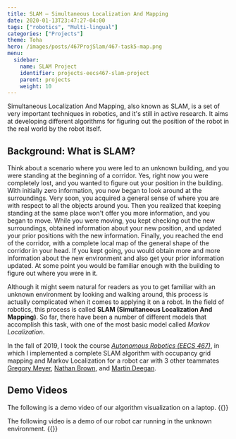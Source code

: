 ```yaml
---
title: SLAM — Simultaneous Localization And Mapping
date: 2020-01-13T23:47:27-04:00
tags: ["robotics", "Multi-lingual"]
categories: ["Projects"]
theme: Toha
hero: /images/posts/467ProjSlam/467-task5-map.png
menu:
  sidebar:
    name: SLAM Project
    identifier: projects-eecs467-slam-project
    parent: projects
    weight: 10
---
```


Simultaneous Localization And Mapping, also known as SLAM, is a set of very important techniques in robotics, and it's still in active research. It aims at developing different algorithms for figuring out the position of the robot in the real world by the robot itself.

<!--more-->

## Background: What is SLAM?

Think about a scenario where you were led to an unknown building, and you were standing at the beginning of a corridor. Yes, right now you were completely lost, and you wanted to figure out your position in the building. With initially zero information, you now began to look around at the surroundings. Very soon, you acquired a general sense of where you are with respect to all the objects around you. Then you realized that keeping standing at the same place won't offer you more information, and you began to move. While you were moving, you kept checking out the new surroundings, obtained information about your new position, and updated your prior positions with the new information. Finally, you reached the end of the corridor, with a complete local map of the general shape of the corridor in your head. If you kept going, you would obtain more and more information about the new environment and also get your prior information updated. At some point you would be familiar enough with the building to figure out where you were in it.

Although it might seem natural for readers as you to get familiar with an unknown environment by looking and walking around, this process is actually complicated when it comes to applying it on a robot. In the field of robotics, this process is called **SLAM (Simultaneous Localization And Mapping)**. So far, there have been a number of different models that accomplish this task, with one of the most basic model called *Markov Localization*.

In the fall of 2019, I took the course [*Autonomous Robotics (EECS 467)*](https://web.eecs.umich.edu/~kuipers/teaching/eecs467-F19.html), in which I implemented a complete SLAM algorithm with occupancy grid mapping and Markov Localization for a robot car with 3 other teammates [Gregory Meyer](https://github.com/Gregory-Meyer), [Nathan Brown](https://github.com/nlbrown2), and [Martin Deegan](https://github.com/martindeegan).

## Demo Videos

The following is a demo video of our algorithm visualization on a laptop.
{{<youtube zsRtV_YeBbc>}}

The following video is a demo of our robot car running in the unknown environment.
{{<youtube qiB47C4CRBo>}}
